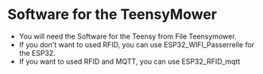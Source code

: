 # Software for the TeensyMower
- You will need the Software for the Teensy from File Teensymower.
- If you don't want to used RFID, you can use ESP32_WIFI_Passerrelle for the ESP32.
- If you want to used RFID and MQTT, you can use ESP32_RFID_mqtt
